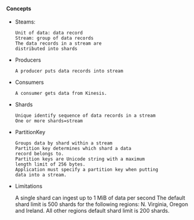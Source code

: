 ####  Concepts

  * Steams:
    
        Unit of data: data record
        Stream: group of data records
        The data records in a stream are
        distributed into shards
        
   * Producers
   
         A producer puts data records into stream
        
   * Consumers
   
         A consumer gets data from Kinesis.
        
        
   * Shards
        
         Unique identify sequence of data records in a stream
         One or more shards=stream
        
   * PartitionKey
   
         Groups data by shard within a stream
         Partition key determines which shard a data
         record belongs to.
         Partition keys are Unicode string with a maximum
         length limit of 256 bytes.
         Application must specify a partition key when putting 
         data into a stream.
        
   * Limitations
   
        A single shard can ingest up to 1 MiB of data per second
        The default shard limit is 500 shards for the
        following regions: N. Virginia, Oregon and Ireland.
        All other regions default shard limit is 200 shards.
